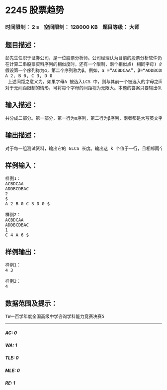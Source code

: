 # 2245 股票趋势   
### 时间限制： 2 s&nbsp;&nbsp;&nbsp;&nbsp;空间限制： 128000 KB&nbsp;&nbsp;&nbsp;&nbsp;题目等级： 大师  
## 题目描述：  

<pre>
彭先生任职于证券公司，是一位股票分析师。公司经理认为目前的股票分析软件仍可再改进，希望彭先生再设计一套更准确的软件。近日來，彭先生埋头钻研，他发现过去的研究结果，有人提到，如果能在历史资料中，找到与近期股票走势相近的样型，即可使用此历史样型的交易策略，做为近期的买卖策略。为了验证这样的讲法是否正确，彭先生从股票历史资料抽出一些特征资料，并以大写英文字母A~Z 代表特征资料，因此股票资料变成一串的英文字母序列。判断近期股票资料与某一段历史资料是否相近，就变成判断二串字母序列( 长度不一定相等) 的相似度，亦即找出兩者的最长共同子序列(LCS，longest common subsequence) 。
在计算二串股票资料序列的相似度时，还有一个限制，兩个相似点( 相同字母) 的前后间距不能太远，否则相似度会被扭曲。发现了这个特性后，彭先生将此问题正式定义为「有间距限制的最长共同子序列」(GLCS, gapped longest common subsequence)问题。
假设第一个序列称为α，第二个序列称为β。例如，α =“ACBDCAA”，β=“ADDBCDBAC” 。兩者在无间距限制的情形下，其 LCS 可为“ADCA” ， “ABCA” ，或“ACBC” ，长度为4。假设间距限制如下： 
A 2, B 0, C 3, D 0
 上述间距之意义为，如果字母A 被选入LCS 中，则与其前一个被选入的字母之间，在α序列最多只能有2 个未被选入的字母，在β序列亦同。α与β在上述间距限制的情形，GLCS 可为“ACA” 或“ACC” ，长度为3。
对于无间距限制的情形，可将每个字母的间距视为无限大。本题的答案只要输出GLCS 的长度即可。
</pre>
  
  
## 输入描述：  

<pre>
共分成二部分。第一部分，第一行为α序列，第二行为β序列，兩者都是大写英文字母A~Z 的序列，每个序列长度至少为 1，最长为 800。第二部分自第三行起，第三行有一个数值 k，代表以下有 k 组测试资料(1 ≤ k≤ 5) ，每一组测试资料为一行，每一行有多个( 可能零个) 字母间距限制，每个限制的第一个为英文字母，第二个为间距数值( 数值介于0 与400 之间)；英文字母不一定按照顺序，也不一定每个字母都会出现，未出现的字母间距可视为无限大。每一行字母间距限制的最后一个符号为$ ，代表该行( 该组) 的资料结束。每一行的字母间距限制情形，相邻兩项资料之间均有一个空白隔开。
</pre>
  
  
## 输出描述：  

<pre>
对于每一组测试资料，输出它的 GLCS 长度。输出这 k 个值于一行，且相邻兩个整数之间以一个空白隔开。
</pre>
  
  
## 样例输入：  

<pre>
样例1：
ACBDCAA
ADDBCDBAC
2
$
A 2 B 0 C 3 D 0 $
  
样例2：
ACBDCAA
ADDBCDBAC
1
C 4 A 6 $
</pre>
  
  
## 样例输出：  

<pre>
样例1：
4 3
 
样例2：
4
</pre>
  
  
## 数据范围及提示：  

<pre>
TW一百学年度全国高级中学咨询学科能力竞赛决赛5
</pre>
  
  
***  

##### AC: 0  
##### WA: 1  
##### TLE: 0  
##### MLE: 0  
##### RE: 1  
